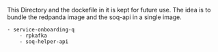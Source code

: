 This Directory and the dockefile in it is kept for future use. The idea is to bundle the redpanda image and the soq-api in a single image. 
```
- service-onboarding-q
    - rpkafka
    - soq-helper-api
```
